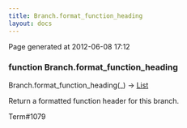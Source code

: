 ```yaml
---
title: Branch.format_function_heading
layout: docs
---
```


<div class="bottom_right_note">Page generated at 2012-06-08 17:12</div>
<h3><span class="minor">function</span> Branch.format_function_heading</h3>

Branch.format_function_heading(_) -> <a href="/docs/List.html">List</a>
<p>Return a formatted function header for this branch.</p>

<p><span class="extra_minor">Term#1079</span></p>

